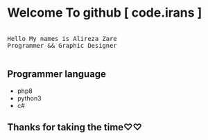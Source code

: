# Welcome To github [ code.irans ]
<script>alert("Welcome To github code-irans")</script>
<pre>

Hello My names is Alireza Zare
Programmer && Graphic Designer

</pre>

## Programmer language
- php8
- python3
- c#

## Thanks for taking the time♡♡
